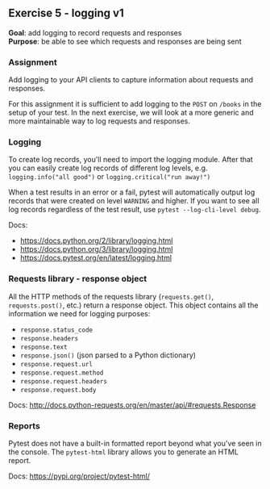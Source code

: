 ## Exercise 5 - logging v1
**Goal**: add logging to record requests and responses  
**Purpose**: be able to see which requests and responses are being sent

### Assignment
Add logging to your API clients to capture information about requests and responses.

For this assignment it is sufficient to add logging to the `POST` on `/books` in the setup of your test.
In the next exercise, we will look at a more generic and more maintainable way to log requests and responses.


### Logging
To create log records, you'll need to import the logging module. After that you can easily create
log records of different log levels, e.g. `logging.info("all good")` or `logging.critical("run away!")`

When a test results in an error or a fail, pytest will automatically output log records that were created
on level `WARNING` and higher. If you want to see all log records regardless of the test result, use
`pytest --log-cli-level debug`.

Docs:
- https://docs.python.org/2/library/logging.html
- https://docs.python.org/3/library/logging.html
- https://docs.pytest.org/en/latest/logging.html


### Requests library - response object
All the HTTP methods of the requests library (`requests.get()`, `requests.post()`, etc.) return a response object.
This object contains all the information we need for logging purposes:
- `response.status_code`
- `response.headers`
- `response.text`
- `response.json()` (json parsed to a Python dictionary)
- `response.request.url`
- `response.request.method`
- `response.request.headers`
- `response.request.body`

Docs: http://docs.python-requests.org/en/master/api/#requests.Response

### Reports
Pytest does not have a built-in formatted report beyond what you've seen
in the console. The `pytest-html` library allows you to generate an HTML
report.

Docs: https://pypi.org/project/pytest-html/
